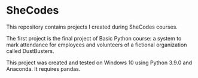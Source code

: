 # SheCodes
This repository contains projects I created during SheCodes courses. 

The first project is the final project of Basic Python course: a system to mark attendance for employees and volunteers of a fictional organization called DustBusters.

This project was created and tested on Windows 10 using Python 3.9.0 and Anaconda. It requires pandas.
